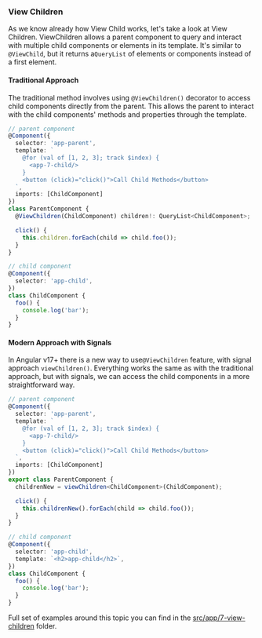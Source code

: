 ### View Children
As we know already how View Child works, let's take a look at View Children.
ViewChildren allows a parent component to query and interact with multiple 
child components or elements in its template. It's similar to `@ViewChild`,
but it returns a`QueryList` of elements or components instead of a first element.

#### Traditional Approach
The traditional method involves using `@ViewChildren()` decorator to access
child components directly from the parent. This allows the parent to interact
with the child components' methods and properties through the template.

```typescript
// parent component
@Component({
  selector: 'app-parent',
  template: `
    @for (val of [1, 2, 3]; track $index) {
      <app-7-child/>
    }
    <button (click)="click()">Call Child Methods</button>
  `,
  imports: [ChildComponent]
})
class ParentComponent {
  @ViewChildren(ChildComponent) children!: QueryList<ChildComponent>;

  click() {
    this.children.forEach(child => child.foo());
  }
}

// child component
@Component({
  selector: 'app-child',
})
class ChildComponent {
  foo() {
    console.log('bar');
  }
}
```

#### Modern Approach with Signals
In Angular v17+ there is a new way to use`@ViewChildren` feature, with signal 
approach `viewChildren()`. Everything works the same as with the traditional
approach, but with signals, we can access the child components in a more
straightforward way.

```typescript
// parent component
@Component({
  selector: 'app-parent',
  template: `
    @for (val of [1, 2, 3]; track $index) {
      <app-7-child/>
    }
    <button (click)="click()">Call Child Methods</button>
  `,
  imports: [ChildComponent]
})
export class ParentComponent {
  childrenNew = viewChildren<ChildComponent>(ChildComponent);

  click() {
    this.childrenNew().forEach(child => child.foo());
  }
}

// child component
@Component({
  selector: 'app-child',
  template: `<h2>app-child</h2>`,
})
class ChildComponent {
  foo() {
    console.log('bar');
  }
}
```

Full set of examples around this topic you can find in the [src/app/7-view-children](https://github.com/michalgrzegorczyk-dev/angular-component-communication/tree/master/src/app/src/app/7-view-children) folder.
